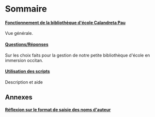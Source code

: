 # Sommaire

#### [Fonctionnement de la bibliothèque d'école Calandreta Pau][1]
Vue générale.

#### [Questions/Réponses][2]
Sur les choix faits pour la gestion de notre petite bibliothèque d'école en 
immersion occitan.

#### [Utilisation des scripts][3]
Description et aide

## Annexes
#### [Réflexion sur le format de saisie des noms d'auteur][4]


[1]:Documentation/fonctionnement-bibliotheque.md
[2]:Documentation/questions-reponses.md
[3]:CodeSource/README.md
[4]:Documentation/format-noms-d-auteur.md